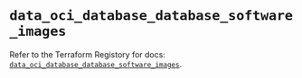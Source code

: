 # `data_oci_database_database_software_images`

Refer to the Terraform Registory for docs: [`data_oci_database_database_software_images`](https://registry.terraform.io/providers/oracle/oci/6.18.0/docs/data-sources/database_database_software_images).
